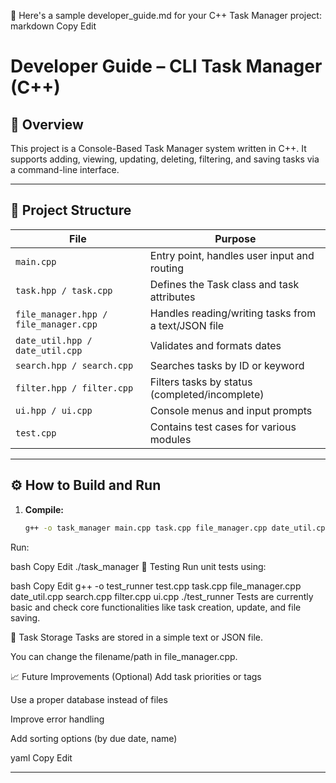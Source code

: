 📄 Here's a sample developer_guide.md for your C++ Task Manager project:
markdown
Copy
Edit
# Developer Guide – CLI Task Manager (C++)

## 📌 Overview
This project is a Console-Based Task Manager system written in C++. It supports adding, viewing, updating, deleting, filtering, and saving tasks via a command-line interface.

---

## 🧱 Project Structure

| File | Purpose |
|------|---------|
| `main.cpp` | Entry point, handles user input and routing |
| `task.hpp / task.cpp` | Defines the Task class and task attributes |
| `file_manager.hpp / file_manager.cpp` | Handles reading/writing tasks from a text/JSON file |
| `date_util.hpp / date_util.cpp` | Validates and formats dates |
| `search.hpp / search.cpp` | Searches tasks by ID or keyword |
| `filter.hpp / filter.cpp` | Filters tasks by status (completed/incomplete) |
| `ui.hpp / ui.cpp` | Console menus and input prompts |
| `test.cpp` | Contains test cases for various modules |

---

## ⚙️ How to Build and Run

1. **Compile:**
   ```bash
   g++ -o task_manager main.cpp task.cpp file_manager.cpp date_util.cpp search.cpp filter.cpp ui.cpp test.cpp
Run:

bash
Copy
Edit
./task_manager
🧪 Testing
Run unit tests using:

bash
Copy
Edit
g++ -o test_runner test.cpp task.cpp file_manager.cpp date_util.cpp search.cpp filter.cpp ui.cpp
./test_runner
Tests are currently basic and check core functionalities like task creation, update, and file saving.

📂 Task Storage
Tasks are stored in a simple text or JSON file.

You can change the filename/path in file_manager.cpp.

📈 Future Improvements (Optional)
Add task priorities or tags

Use a proper database instead of files

Improve error handling

Add sorting options (by due date, name)





yaml
Copy
Edit

---








